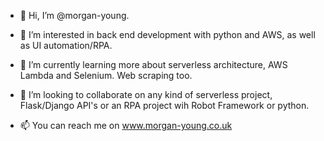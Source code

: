 - 👋 Hi, I’m @morgan-young.

- 👀 I’m interested in back end development with python and AWS, as well as UI automation/RPA.

- 🌱 I’m currently learning more about serverless architecture, AWS Lambda and Selenium. Web scraping too.

- 💞️ I’m looking to collaborate on any kind of serverless project, Flask/Django API's or an RPA project wih Robot Framework or python.

- 📫 You can reach me on www.morgan-young.co.uk
